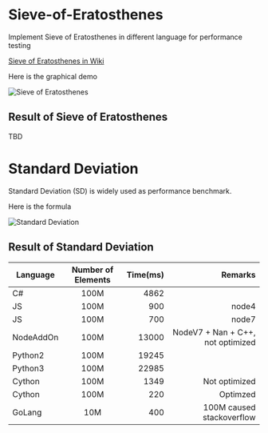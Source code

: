 # Sieve-of-Eratosthenes
Implement Sieve of Eratosthenes in different language for performance testing


[Sieve of Eratosthenes in Wiki](https://en.wikipedia.org/wiki/Sieve_of_Eratosthenes)


Here is the graphical demo


![Sieve of Eratosthenes](https://upload.wikimedia.org/wikipedia/commons/b/b9/Sieve_of_Eratosthenes_animation.gif)

## Result of Sieve of Eratosthenes
TBD


# Standard Deviation
Standard Deviation (SD) is widely used as performance benchmark.

Here is the formula

![Standard Deviation](https://wikimedia.org/api/rest_v1/media/math/render/svg/32e3c0f27c2595926963cc5d8df113e6a12cf917)

## Result of Standard Deviation
| Language | Number of Elements  | Time(ms)  | Remarks |
| ---------- |:-------------:| -----:| ---:|
| C# | 100M | 4862 ||
| JS | 100M | 900 | node4 |
| JS | 100M | 700 | node7 |
| NodeAddOn | 100M | 13000 | NodeV7 + Nan + C++, not optimized |
| Python2 | 100M | 19245 ||
| Python3 | 100M | 22985 ||
| Cython | 100M | 1349 | Not optimized |
| Cython | 100M | 220 | Optimzed |
| GoLang | 10M | 400 | 100M caused stackoverflow |

